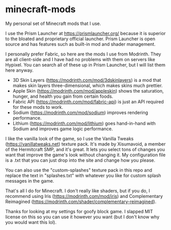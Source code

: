 # minecraft-mods
My personal set of Minecraft mods that I use.

I use the Prism Launcher at https://prismlauncher.org/ because it is superior to the bloated and proprietary official launcher. Prism Launcher is open source and has features such as built-in mod and shader management.

I personally prefer Fabric, so here are the mods I use from Modrinth. They are all client-side and I have had no problems with them on servers like Hypixel. You can search all of these up in Prism Launcher, but I will list them here anyway.

- 3D Skin Layers (https://modrinth.com/mod/3dskinlayers) is a mod that makes skin layers three-dimensional, which makes skins much prettier.
- Apple Skin (https://modrinth.com/mod/appleskin) shows the saturation, hunger, and health you gain from certain foods.
- Fabric API (https://modrinth.com/mod/fabric-api) is just an API required for these mods to work.
- Sodium (https://modrinth.com/mod/sodium) improves rendering performance.
- Lithium (https://modrinth.com/mod/lithium) goes hand-in-hand with Sodium and improves game logic performance.

I like the vanilla look of the game, so I use the Vanilla Tweaks (https://vanillatweaks.net) texture pack. It's made by Xisumavoid, a member of the Hermitcraft SMP, and it's great. It lets you select tons of changes you want that improve the game's look without changing it. My configuration file is a .txt that you can just drop into the site and change how you please.

You can also use the "custom-splashes" texture pack in this repo and replace the text in "splashes.txt" with whatever you like for custom splash messages in the game.

That's all I do for Minecraft. I don't really like shaders, but if you do, I recommend using Iris (https://modrinth.com/mod/iris) and Complementary Reimagined (https://modrinth.com/shader/complementary-reimagined).

Thanks for looking at my settings for goofy block game. I slapped MIT license on this so you can use it however you want (but I don't know why you would want this lol).
